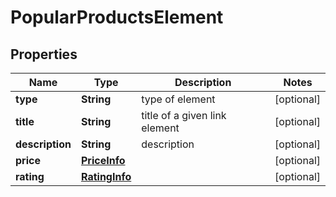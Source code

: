 

# PopularProductsElement


## Properties

| Name | Type | Description | Notes |
|------------ | ------------- | ------------- | -------------|
|**type** | **String** | type of element |  [optional] |
|**title** | **String** | title of a given link element |  [optional] |
|**description** | **String** | description |  [optional] |
|**price** | [**PriceInfo**](PriceInfo.md) |  |  [optional] |
|**rating** | [**RatingInfo**](RatingInfo.md) |  |  [optional] |



